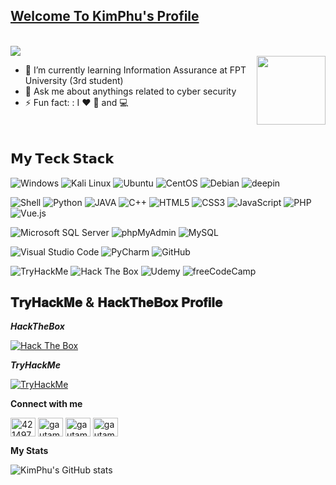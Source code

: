 ##  [Welcome To KimPhu's Profile](w4rf0t.github.io)
<a href="https://w4rf0t.github.io"><p align="left"><br> <img src="https://komarev.com/ghpvc/?username=w4rf0t" /></a><br>
<a href="w4rf0t.github.io"><img src="https://media.giphy.com/media/SWoSkN6DxTszqIKEqv/giphy.gif" align="right" height="110" /></a>

- 🌱 I’m currently learning Information Assurance at FPT University (3rd student) 		
- 💬 Ask me about anythings related to cyber security
- ⚡ Fun fact: : I ❤️ 🏀 and 💻	
<br></br>


## 𝗠𝘆 𝗧𝗲𝗰𝗸 𝗦𝘁𝗮𝗰𝗸


![Windows](https://img.shields.io/static/v1?style=for-the-badge&message=Windows&color=0078D6&logo=Windows&logoColor=FFFFFF&label=)
![Kali Linux](https://img.shields.io/static/v1?style=for-the-badge&message=Kali+Linux&color=557C94&logo=Kali+Linux&logoColor=FFFFFF&label=)
![Ubuntu](https://img.shields.io/static/v1?style=for-the-badge&message=Ubuntu&color=E95420&logo=Ubuntu&logoColor=FFFFFF&label=)
![CentOS](https://img.shields.io/static/v1?style=for-the-badge&message=CentOS&color=262577&logo=CentOS&logoColor=FFFFFF&label=)
![Debian](https://img.shields.io/static/v1?style=for-the-badge&message=Debian&color=A81D33&logo=Debian&logoColor=FFFFFF&label=)
![deepin](https://img.shields.io/static/v1?style=for-the-badge&message=deepin&color=007CFF&logo=deepin&logoColor=FFFFFF&label=)

![Shell](https://img.shields.io/static/v1?style=for-the-badge&message=Shell&color=222222&logo=Shell&logoColor=FFD500&label=)
![Python](https://img.shields.io/static/v1?style=for-the-badge&message=Python&color=3776AB&logo=Python&logoColor=FFFFFF&label=)
![JAVA](https://img.shields.io/badge/Java-ED8B00?style=for-the-badge&logo=java&logoColor=white)
![C++](https://img.shields.io/static/v1?style=for-the-badge&message=C%2B%2B&color=00599C&logo=C%2B%2B&logoColor=FFFFFF&label=)
![HTML5](https://img.shields.io/static/v1?style=for-the-badge&message=HTML5&color=E34F26&logo=HTML5&logoColor=FFFFFF&label=)
![CSS3](https://img.shields.io/static/v1?style=for-the-badge&message=CSS3&color=1572B6&logo=CSS3&logoColor=FFFFFF&label=)
![JavaScript](https://img.shields.io/static/v1?style=for-the-badge&message=JavaScript&color=222222&logo=JavaScript&logoColor=F7DF1E&label=)
![PHP](https://img.shields.io/static/v1?style=for-the-badge&message=PHP&color=777BB4&logo=PHP&logoColor=FFFFFF&label=)
![Vue.js](https://img.shields.io/static/v1?style=for-the-badge&message=Vue.js&color=222222&logo=Vue.js&logoColor=4FC08D&label=)


![Microsoft SQL Server](https://img.shields.io/static/v1?style=for-the-badge&message=Microsoft+SQL+Server&color=CC2927&logo=Microsoft+SQL+Server&logoColor=FFFFFF&label=)
![phpMyAdmin](https://img.shields.io/static/v1?style=for-the-badge&message=phpMyAdmin&color=6C78AF&logo=phpMyAdmin&logoColor=FFFFFF&label=)
![MySQL](https://img.shields.io/static/v1?style=for-the-badge&message=MySQL&color=4479A1&logo=MySQL&logoColor=FFFFFF&label=)


![Visual Studio Code](https://img.shields.io/static/v1?style=for-the-badge&message=Visual+Studio+Code&color=007ACC&logo=Visual+Studio+Code&logoColor=FFFFFF&label=)
![PyCharm](https://img.shields.io/static/v1?style=for-the-badge&message=PyCharm&color=000000&logo=PyCharm&logoColor=FFFFFF&label=)
![GitHub](https://img.shields.io/static/v1?style=for-the-badge&message=GitHub&color=181717&logo=GitHub&logoColor=FFFFFF&label=)


![TryHackMe](https://img.shields.io/static/v1?style=for-the-badge&message=TryHackMe&color=212C42&logo=TryHackMe&logoColor=FFFFFF&label=)
![Hack The Box](https://img.shields.io/static/v1?style=for-the-badge&message=Hack+The+Box&color=222222&logo=Hack+The+Box&logoColor=9FEF00&label=)
![Udemy](https://img.shields.io/static/v1?style=for-the-badge&message=Udemy&color=A435F0&logo=Udemy&logoColor=FFFFFF&label=)
![freeCodeCamp](https://img.shields.io/static/v1?style=for-the-badge&message=freeCodeCamp&color=0A0A23&logo=freeCodeCamp&logoColor=FFFFFF&label=)

## 𝐓𝐫𝐲𝐇𝐚𝐜𝐤𝐌𝐞 & 𝐇𝐚𝐜𝐤𝐓𝐡𝐞𝐁𝐨𝐱 𝐏𝐫𝐨𝐟𝐢𝐥𝐞

***HackTheBox***

<a href = "https://app.hackthebox.com/users/771097" target="_blank" rel="noopener noreferrer" align="right">
 <img src="http://www.hackthebox.eu/badge/image/771097" alt="Hack The Box">
</a>


***TryHackMe***

<a href = "https://www.tryhackme.com/p/warfot" target="_blank" rel="noopener noreferrer" align="left">
 <img src="https://tryhackme-badges.s3.amazonaws.com/warfot.png" alt="TryHackMe">
</a>

**Connect with me**
<p align="left">
<a href="https://fb.com/w4rf0t"  target="_blank" rel="noopener noreferrer"><img align="center" src="https://raw.githubusercontent.com/rahuldkjain/github-profile-readme-generator/master/src/images/icons/Social/facebook.svg" alt="4214976" height="30" width="40" /></a>
<a href="https://instagram.com/phukim_h"  target="_blank" rel="noopener noreferrer"><img align="center" src="https://raw.githubusercontent.com/rahuldkjain/github-profile-readme-generator/master/src/images/icons/Social/instagram.svg" alt="gautamkrishnar" height="30" width="40" /></a>
<a href="https://linkedin.com/in/hoàng-kim-phú-21a22017a"  target="_blank" rel="noopener noreferrer"><img align="center" src="https://raw.githubusercontent.com/rahuldkjain/github-profile-readme-generator/master/src/images/icons/Social/linked-in-alt.svg" alt="gautamkrishnar" height="30" width="40" /></a>
<a href="https://medium.com/@hoangkimphu"  target="_blank" rel="noopener noreferrer"><img align="center" src="https://github.com/rahuldkjain/github-profile-readme-generator/blob/master/src/images/icons/Social/medium.svg" alt="gautamkrishnar" height="30" width="40" /></a>  

**My Stats**

 ![KimPhu's GitHub stats](https://github-readme-stats.vercel.app/api?username=w4rf0t&show_icons=true&theme=tokyonight)
